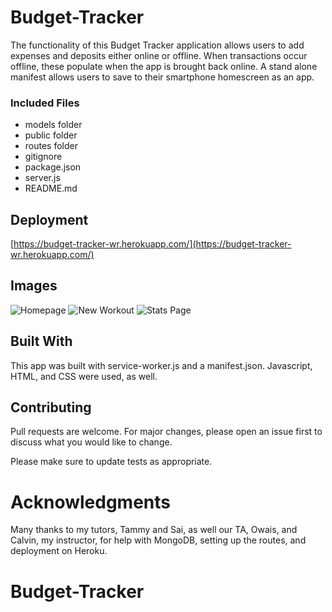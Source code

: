 # Budget-Tracker

The functionality of this Budget Tracker application allows users to add expenses and deposits either online or offline. When transactions occur offline, these populate when the app is brought back online. A stand alone manifest allows users to save to their smartphone homescreen as an app.

### Included Files

* models folder
* public folder
* routes folder
* gitignore
* package.json
* server.js
* README.md



## Deployment

[https://budget-tracker-wr.herokuapp.com/](https://budget-tracker-wr.herokuapp.com/)

## Images

![Homepage](public/images/home.png) 
![New Workout](public/images/newWorkout.png) 
![Stats Page](public/images/stats.png) 

## Built With

This app was built with service-worker.js and a manifest.json. Javascript, HTML, and CSS were used, as well.

## Contributing

Pull requests are welcome. For major changes, please open an issue first to discuss what you would like to change.

Please make sure to update tests as appropriate.

# Acknowledgments

Many thanks to my tutors, Tammy and Sai, as well our TA, Owais, and Calvin, my instructor, for help with MongoDB, setting up the routes, and deployment on Heroku.





# Budget-Tracker